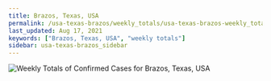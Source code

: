 ```yaml
---
title: Brazos, Texas, USA
permalink: /usa-texas-brazos/weekly_totals/usa-texas-brazos-weekly_totals.html
last_updated: Aug 17, 2021
keywords: ["Brazos, Texas, USA", "weekly totals"]
sidebar: usa-texas-brazos_sidebar
---
```


![Weekly Totals of Confirmed Cases for Brazos, Texas, USA](/covid_tracker/images/graphs/usa-texas-brazos-weekly_totals_graph.png)
